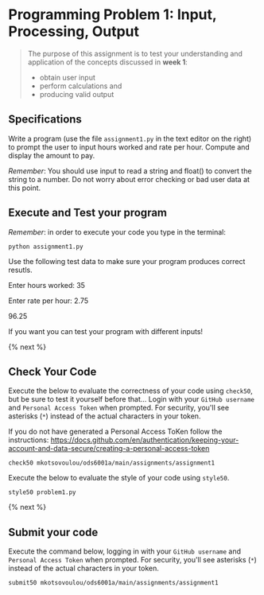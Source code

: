 # Programming Problem 1: Input, Processing, Output

> The purpose of this assignment is to test your understanding and application of the concepts discussed in **week 1**: 
>
> - obtain user input
> - perform calculations and 
> - producing valid output

## Specifications

Write a program (use the file `assignment1.py` in the text editor on the right) to prompt the user to input hours worked and rate per hour. Compute and display the amount to pay. 


*Remember*: You should use input to read a string and float() to convert the string to a number. Do not worry about error checking or bad user data at this point.

## Execute and Test your program 

*Remember*: in order to execute your code you type in the terminal:
```
python assignment1.py
```

Use the following test data to make sure your program produces correct resutls.

Enter hours worked: 35

Enter rate per hour: 2.75

96.25

If you want you can test your program with different inputs!

{% next %}

## Check Your Code

Execute the below to evaluate the correctness of your code using `check50`, but be sure to test it yourself before that...
Login with your `GitHub username` and `Personal Access Token` when prompted. For security, you'll see asterisks (`*`) instead of the actual characters in your token. 

If you do not have generated a Personal Access ToKen follow the instructions: 
https://docs.github.com/en/authentication/keeping-your-account-and-data-secure/creating-a-personal-access-token

```
check50 mkotsovoulou/ods6001a/main/assignments/assignment1
```

Execute the below to evaluate the style of your code using `style50`.

```
style50 problem1.py
```

{% next %}

## Submit your code

Execute the command below, logging in with your `GitHub username` and `Personal Access Token` when prompted. For security, you'll see asterisks (`*`) instead of the actual characters in your token. 

```
submit50 mkotsovoulou/ods6001a/main/assignments/assignment1
```

